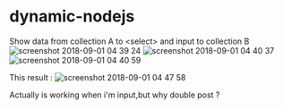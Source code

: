 # dynamic-nodejs
Show data from collection A to &lt;select> and input to collection B
![screenshot 2018-09-01 04 39 24](https://user-images.githubusercontent.com/30043386/44937013-645daa00-ada1-11e8-955d-410ba8f3053e.png)
![screenshot 2018-09-01 04 40 37](https://user-images.githubusercontent.com/30043386/44937015-64f64080-ada1-11e8-978b-a009ee490b01.png)
![screenshot 2018-09-01 04 40 59](https://user-images.githubusercontent.com/30043386/44937016-64f64080-ada1-11e8-9201-850d1faf4509.png)

This result : 
![screenshot 2018-09-01 04 47 58](https://user-images.githubusercontent.com/30043386/44937183-3f1d6b80-ada2-11e8-93b6-5e739439f0d4.png)


<p>Actually is working when i'm input,but why double post ?</p>
